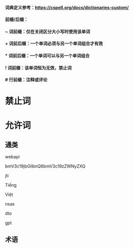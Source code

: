 #### ###########################################################
#### 词典定义参考：https://cspell.org/docs/dictionaries-custom/
#### 前缀/后缀：
####   ~ 词前缀：仅在关闭区分大小写时使用该单词
####   + 词前后缀：一个单词必须与另一个单词组合才有效
####  * 词前后缀：一个单词可以与另一个单词组合
####   ! 词前缀：该单词恒为无效，禁止词
####   # 行前缀：注释或评论
#### ###########################################################

# 禁止词


# 允许词
## 通类
webapi

bmV3c19jbGllbnQ6bmV3c19zZWNyZXQ

jti

Tiếng

Việt

nsas

dto

gpt
## 术语
